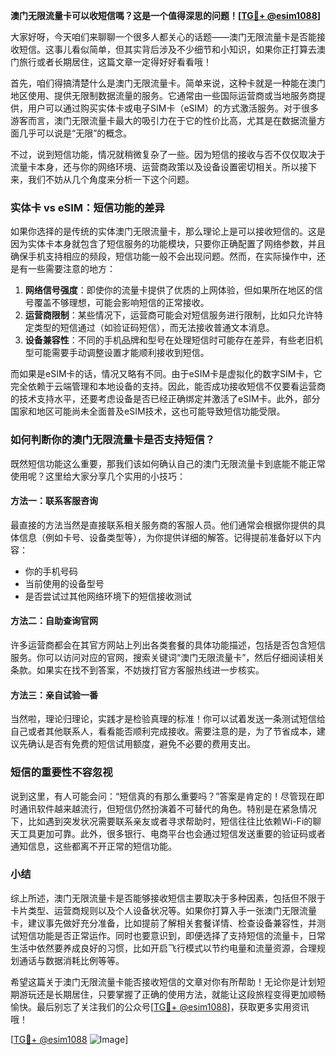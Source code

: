 **澳门无限流量卡可以收短信嗎？这是一个值得深思的问题！[[TG💪+ @esim1088](https://t.me/s/esim1088)]**

大家好呀，今天咱们来聊聊一个很多人都关心的话题——澳门无限流量卡是否能接收短信。这事儿看似简单，但其实背后涉及不少细节和小知识，如果你正打算去澳门旅行或者长期居住，这篇文章一定得好好看看哦！

首先，咱们得搞清楚什么是澳门无限流量卡。简单来说，这种卡就是一种能在澳门地区使用、提供无限制数据流量的服务。它通常由一些国际运营商或当地服务商提供，用户可以通过购买实体卡或电子SIM卡（eSIM）的方式激活服务。对于很多游客而言，澳门无限流量卡最大的吸引力在于它的性价比高，尤其是在数据流量方面几乎可以说是“无限”的概念。

不过，说到短信功能，情况就稍微复杂了一些。因为短信的接收与否不仅仅取决于流量卡本身，还与你的网络环境、运营商政策以及设备设置密切相关。所以接下来，我们不妨从几个角度来分析一下这个问题。

### 实体卡 vs eSIM：短信功能的差异

如果你选择的是传统的实体澳门无限流量卡，那么理论上是可以接收短信的。这是因为实体卡本身就包含了短信服务的功能模块，只要你正确配置了网络参数，并且确保手机支持相应的频段，短信功能一般不会出现问题。然而，在实际操作中，还是有一些需要注意的地方：

1. **网络信号强度**：即使你的流量卡提供了优质的上网体验，但如果所在地区的信号覆盖不够理想，可能会影响短信的正常接收。
2. **运营商限制**：某些情况下，运营商可能会对短信服务进行限制，比如只允许特定类型的短信通过（如验证码短信），而无法接收普通文本消息。
3. **设备兼容性**：不同的手机品牌和型号在处理短信时可能存在差异，有些老旧机型可能需要手动调整设置才能顺利接收到短信。

而如果是eSIM卡的话，情况又略有不同。由于eSIM卡是虚拟化的数字SIM卡，它完全依赖于云端管理和本地设备的支持。因此，能否成功接收短信不仅要看运营商的技术支持水平，还要考虑设备是否已经正确绑定并激活了eSIM卡。此外，部分国家和地区可能尚未全面普及eSIM技术，这也可能导致短信功能受限。

### 如何判断你的澳门无限流量卡是否支持短信？

既然短信功能这么重要，那我们该如何确认自己的澳门无限流量卡到底能不能正常使用呢？这里给大家分享几个实用的小技巧：

#### 方法一：联系客服咨询
最直接的方法当然是直接联系相关服务商的客服人员。他们通常会根据你提供的具体信息（例如卡号、设备类型等），为你提供详细的解答。记得提前准备好以下内容：
- 你的手机号码
- 当前使用的设备型号
- 是否尝试过其他网络环境下的短信接收测试

#### 方法二：自助查询官网
许多运营商都会在其官方网站上列出各类套餐的具体功能描述，包括是否包含短信服务。你可以访问对应的官网，搜索关键词“澳门无限流量卡”，然后仔细阅读相关条款。如果实在找不到答案，不妨拨打官方客服热线进一步核实。

#### 方法三：亲自试验一番
当然啦，理论归理论，实践才是检验真理的标准！你可以试着发送一条测试短信给自己或者其他联系人，看看能否顺利完成接收。需要注意的是，为了节省成本，建议先确认是否有免费的短信试用额度，避免不必要的费用支出。

### 短信的重要性不容忽视

说到这里，有人可能会问：“短信真的有那么重要吗？”答案是肯定的！尽管现在即时通讯软件越来越流行，但短信仍然扮演着不可替代的角色。特别是在紧急情况下，比如遇到突发状况需要联系亲友或者寻求帮助时，短信往往比依赖Wi-Fi的聊天工具更加可靠。此外，很多银行、电商平台也会通过短信发送重要的验证码或者通知信息，这些都离不开正常的短信功能。

### 小结

综上所述，澳门无限流量卡是否能够接收短信主要取决于多种因素，包括但不限于卡片类型、运营商规则以及个人设备状况等。如果你打算入手一张澳门无限流量卡，建议事先做好充分准备，比如提前了解相关套餐详情、检查设备兼容性，并测试短信功能是否正常运作。同时也要意识到，即便选择了支持短信的流量卡，日常生活中依然要养成良好的习惯，比如开启飞行模式以节约电量和流量资源，合理规划通话与数据消耗比例等等。

希望这篇关于澳门无限流量卡能否接收短信的文章对你有所帮助！无论你是计划短期游玩还是长期居住，只要掌握了正确的使用方法，就能让这段旅程变得更加顺畅愉快。最后别忘了关注我们的公众号[[TG💪+ @esim1088](https://t.me/s/esim1088)]，获取更多实用资讯哦！

[[TG💪+ @esim1088](https://t.me/s/esim1088) ![Image](https://i.postimg.cc/4NQfJmqS/Snipaste-2025-05-13-00-14-12.png)]